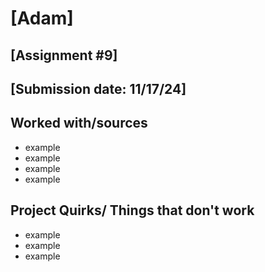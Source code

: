 # [Adam]
## [Assignment #9]
## [Submission date: 11/17/24]
## Worked with/sources 
* example
* example
* example
* example
## Project Quirks/ Things that don't work
* example
* example
* example
